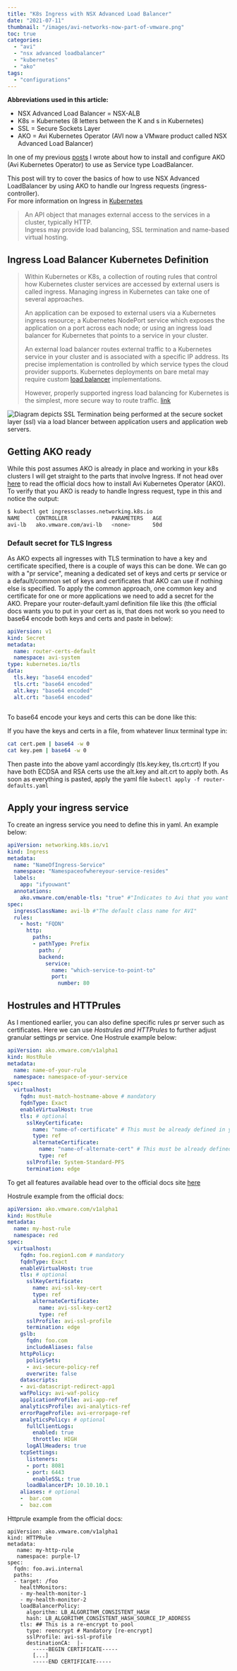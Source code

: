 ```yaml
---
title: "K8s Ingress with NSX Advanced Load Balancer"
date: "2021-07-11"
thumbnail: "/images/avi-networks-now-part-of-vmware.png"
toc: true
categories: 
  - "avi"
  - "nsx advanced loadbalancer"
  - "kubernetes"
  - "ako"
tags: 
  - "configurations"
---
```


**Abbreviations used in this article:**  

- NSX Advanced Load Balancer = NSX-ALB
- K8s = Kubernetes (8 letters between the K and s in Kubernetes)
- SSL = Secure Sockets Layer
- AKO = Avi Kubernetes Operator (AVI now a VMware product called NSX Advanced Load Balancer)

In one of my previous [posts](https://yikes.guzware.net/2020/10/08/nsx-advanced-loadbalancer-with-antrea-on-native-k8s/) I wrote about how to install and configure AKO (Avi Kubernetes Operator) to use as Service type LoadBalancer.

This post will try to cover the basics of how to use NSX Advanced LoadBalancer by using AKO to handle our Ingress requests (ingress-controller).  
For more information on Ingress in [Kubernetes](https://kubernetes.io/docs/concepts/services-networking/ingress/)

> An API object that manages external access to the services in a cluster, typically HTTP.  
> Ingress may provide load balancing, SSL termination and name-based virtual hosting.

##   Ingress Load Balancer Kubernetes Definition

> Within Kubernetes or K8s, a collection of routing rules that control how Kubernetes cluster services are accessed by external users is called ingress. Managing ingress in Kubernetes can take one of several approaches.
>
> An application can be exposed to external users via a Kubernetes ingress resource; a Kubernetes NodePort service which exposes the application on a port across each node; or using an ingress load balancer for Kubernetes that points to a service in your cluster.
>
> An external load balancer routes external traffic to a Kubernetes service in your cluster and is associated with a specific IP address. Its precise implementation is controlled by which service types the cloud provider supports. Kubernetes deployments on bare metal may require custom [load balancer](https://avinetworks.com/glossary/load-balancer/) implementations.
>
> However, properly supported ingress load balancing for Kubernetes is the simplest, more secure way to route traffic. [link](https://avinetworks.com/glossary/ingress-load-balancer-for-kubernetes/)

![Diagram depicts SSL Termination being performed at the secure socket layer (ssl) via a load blancer between application users and application web servers.](images/ssl-termination-diagram.png)

## Getting AKO ready

While this post assumes AKO is already in place and working in your k8s clusters I will get straight to the parts that involve Ingress. If not head over [here](https://avinetworks.com/docs/ako/1.7/ako-installation/) to read the official docs how to install Avi Kubernetes Operator (AKO).
To verify that you AKO is ready to handle Ingress request, type in this and notice the output:

```bash
$ kubectl get ingressclasses.networking.k8s.io 
NAME     CONTROLLER              PARAMETERS   AGE
avi-lb   ako.vmware.com/avi-lb   <none>       50d

```



### Default secret for TLS Ingress

As AKO expects all ingresses with TLS termination to have a key and certificate specified, there is a couple of ways this can be done. We can go with a "pr service", meaning a dedicated set of keys and certs pr service or a default/common set of keys and certificates that AKO can use if nothing else is specified. 
To apply the common approach, one common key and certificate for one or more applications we need to add a secret for the AKO. Prepare your router-default.yaml definition file like this (the official docs wants you to put in your cert as is, that does not work so you need to base64 encode both keys and certs and paste in below):

```yaml
apiVersion: v1
kind: Secret
metadata:
  name: router-certs-default
  namespace: avi-system
type: kubernetes.io/tls
data:
  tls.key: "base64 encoded"
  tls.crt: "base64 encoded"
  alt.key: "base64 encoded"
  alt.crt: "base64 encoded"
  
```

To base64 encode your keys and certs this can be done like this:

If you have the keys and certs in a file, from whatever linux terminal type in:

```bash
cat cert.pem | base64 -w 0 
cat key.pem | base64 -w 0
```

Then paste into the above yaml accordingly (tls.key:key, tls.crt:crt)
If you have both ECDSA and RSA certs use the alt.key and alt.crt to apply both.
As soon as everything is pasted, apply the yaml file `kubectl apply -f router-defaults.yaml`

## Apply your ingress service

To create an ingress service you need to define this in yaml. An example below:

```yaml
apiVersion: networking.k8s.io/v1
kind: Ingress
metadata:
  name: "NameOfIngress-Service"
  namespace: "Namespaceofwhereyour-service-resides"
  labels:
    app: "ifyouwant"
  annotations:
    ako.vmware.com/enable-tls: "true" #"Indicates to Avi that you want to use TLS"
spec:
  ingressClassName: avi-lb #"The default class name for AVI"
  rules:
    - host: "FQDN"
      http:
        paths:
        - pathType: Prefix
          path: /
          backend:
            service:
              name: "which-service-to-point-to"
              port:
                number: 80

```



## Hostrules and HTTPrules

As I mentioned earlier, you can also define specific rules pr server such as certificates. Here we can use *Hostrules and HTTPrules* to further adjust granular settings pr service. One Hostrule example below:

```yaml
apiVersion: ako.vmware.com/v1alpha1
kind: HostRule
metadata:
  name: name-of-your-rule
  namespace: namespace-of-your-service
spec:
  virtualhost:
    fqdn: must-match-hostname-above # mandatory
    fqdnType: Exact
    enableVirtualHost: true
    tls: # optional
      sslKeyCertificate:
        name: "name-of-certificate" # This must be already defined in your AVI controller
        type: ref
        alternateCertificate:
          name: "name-of-alternate-cert" # This must be already defined in your AVI controller
          type: ref
      sslProfile: System-Standard-PFS
      termination: edge

```



To get all features available head over to the official docs site [here](https://avinetworks.com/docs/ako/1.7/custom-resource-definitions/)  

Hostrule example from the official docs:

```yaml
apiVersion: ako.vmware.com/v1alpha1
kind: HostRule
metadata:
  name: my-host-rule
  namespace: red
spec:
  virtualhost:
    fqdn: foo.region1.com # mandatory
    fqdnType: Exact
    enableVirtualHost: true
    tls: # optional
      sslKeyCertificate:
        name: avi-ssl-key-cert
        type: ref
        alternateCertificate:
          name: avi-ssl-key-cert2
          type: ref
      sslProfile: avi-ssl-profile
      termination: edge
    gslb:
      fqdn: foo.com
      includeAliases: false
    httpPolicy: 
      policySets:
      - avi-secure-policy-ref
      overwrite: false
    datascripts:
    - avi-datascript-redirect-app1
    wafPolicy: avi-waf-policy
    applicationProfile: avi-app-ref
    analyticsProfile: avi-analytics-ref
    errorPageProfile: avi-errorpage-ref
    analyticsPolicy: # optional
      fullClientLogs:
        enabled: true
        throttle: HIGH
      logAllHeaders: true
    tcpSettings:
      listeners:
      - port: 8081
      - port: 6443
        enableSSL: true
      loadBalancerIP: 10.10.10.1
    aliases: # optional
    -  bar.com
    -  baz.com
```



Httprule example from the official docs:

```
apiVersion: ako.vmware.com/v1alpha1
kind: HTTPRule
metadata:
   name: my-http-rule
   namespace: purple-l7
spec:
  fqdn: foo.avi.internal
  paths:
  - target: /foo
    healthMonitors:
    - my-health-monitor-1
    - my-health-monitor-2
    loadBalancerPolicy:
      algorithm: LB_ALGORITHM_CONSISTENT_HASH
      hash: LB_ALGORITHM_CONSISTENT_HASH_SOURCE_IP_ADDRESS
    tls: ## This is a re-encrypt to pool
      type: reencrypt # Mandatory [re-encrypt]
      sslProfile: avi-ssl-profile
      destinationCA:  |-
        -----BEGIN CERTIFICATE-----
        [...]
        -----END CERTIFICATE-----
```

